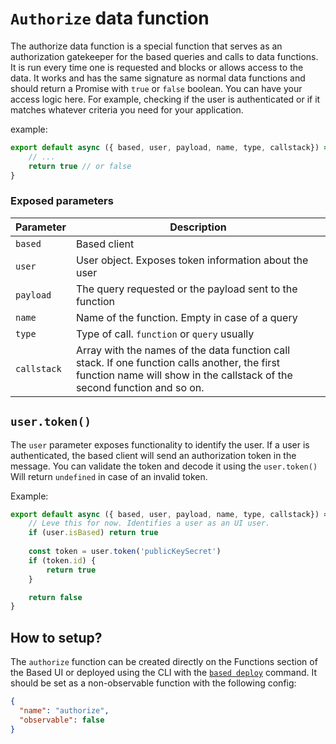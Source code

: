 # `Authorize` data function

The authorize data function is a special function that serves as an authorization gatekeeper for the based queries and calls to data functions. It is run every time one is requested and blocks or allows access to the data.
It works and has the same signature as normal data functions and should return a Promise with `true` or `false` boolean. 
You can have your access logic here. For example, checking if the user is authenticated or if it matches whatever criteria you need for your application.

example:
```javascript
export default async ({ based, user, payload, name, type, callstack}) => {
	// ...
	return true // or false
}
```

### Exposed parameters

| Parameter   | Description                                                                                                                                                                    |
|-------------|--------------------------------------------------------------------------------------------------------------------------------------------------------------------------------|
| `based`     | Based client                                                                                                                                                                   |
| `user`      | User object. Exposes token information about the user                                                                                                                          |
| `payload`   | The query requested or the payload sent to the function                                                                                                                        |
| `name`      | Name of the function. Empty in case of a query                                                                                                                                 |
| `type`      | Type of call. `function` or `query` usually                                                                                                                                    |
| `callstack` | Array with the names of the data function call stack. If one function calls another, the first function name will show in the callstack of the second function and so on. |


## `user.token()`

The `user` parameter exposes functionality to identify the user. If a user is authenticated, the based client will send an authorization token in the message. You can validate the token and decode it using the `user.token()`
Will return `undefined` in case of an invalid token.

Example:
```javascript
export default async ({ based, user, payload, name, type, callstack}) => {
	// Leve this for now. Identifies a user as an UI user.
	if (user.isBased) return true
	
	const token = user.token('publicKeySecret')
	if (token.id) {
		return true
	}

	return false
}
```

## How to setup?
The `authorize` function can be created directly on the Functions section of the Based UI or deployed using the CLI with the [`based deploy`](https://github.com/atelier-saulx/based/blob/main/packages/cli/README.md#deploy) command.
It should be set as a non-observable function with the following config:

```json
{
  "name": "authorize",
  "observable": false
}
```
